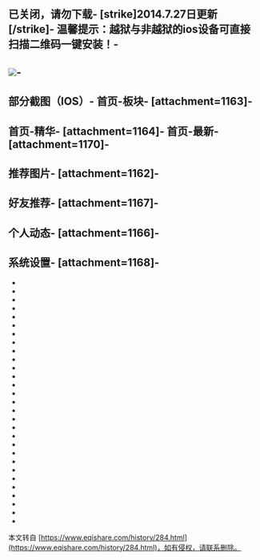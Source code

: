 **已关闭，请勿下载**-
\[strike\]2014.7.27日更新 \[/strike\]-
温馨提示：越狱与非越狱的ios设备可直接扫描二维码一键安装！-
-
![](http://img.appbyme.com/d/img/aca/loadingPage/2014/07/27/original/3dbc0c92-bd86-4b45-8a1a-e486bfc2644f.png)-
-
部分截图（IOS）-
**首页-板块**-
\[attachment=1163\]-
-
**首页-精华**-
\[attachment=1164\]-
**首页-最新**-
\[attachment=1170\]-
-
**推荐图片**-
\[attachment=1162\]-
-
**好友推荐**-
\[attachment=1167\]-
-
**个人动态**-
\[attachment=1166\]-
-
**系统设置**-
\[attachment=1168\]-
-
-
-
-
-
-
-
-
-
-
-
-
-
-
-
-
-
-
-
-
-
-
-
-
-
-
-
-
-

-

本文转自 [https://www.eqishare.com/history/284.html](https://www.eqishare.com/history/284.html)，如有侵权，请联系删除。